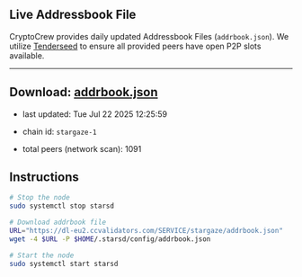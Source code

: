 ## Live Addressbook File

CryptoCrew provides daily updated Addressbook Files (`addrbook.json`). We utilize [Tenderseed](https://github.com/binaryholdings/tenderseed) to ensure all provided peers have open P2P slots available.

---
**Download: [addrbook.json](https://dl-eu2.ccvalidators.com/SERVICE/stargaze/addrbook.json)**
---

- last updated: Tue Jul 22 2025 12:25:59
- chain id: `stargaze-1`

- total peers (network scan): 1091

## Instructions
```sh
# Stop the node
sudo systemctl stop starsd

# Download addrbook file
URL="https://dl-eu2.ccvalidators.com/SERVICE/stargaze/addrbook.json"
wget -4 $URL -P $HOME/.starsd/config/addrbook.json

# Start the node
sudo systemctl start starsd
```
